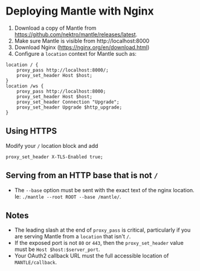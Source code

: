 # Deploying Mantle with Nginx

1. Download a copy of Mantle from https://github.com/nektro/mantle/releases/latest.
2. Make sure Mantle is visible from http://localhost:8000
3. Download Nginx (https://nginx.org/en/download.html)
4. Configure a `location` context for Mantle such as:

```
location / {
    proxy_pass http://localhost:8000/;
    proxy_set_header Host $host;
}
location /ws {
    proxy_pass http://localhost:8000;
    proxy_set_header Host $host;
    proxy_set_header Connection "Upgrade";
    proxy_set_header Upgrade $http_upgrade;
}
```

## Using HTTPS
Modify your `/` location block and add

```
proxy_set_header X-TLS-Enabled true;
```

## Serving from an HTTP base that is not `/`
- The `--base` option must be sent with the exact text of the nginx location. Ie: `./mantle --root ROOT --base /mantle/`.

## Notes
- The leading slash at the end of `proxy_pass` is critical, particularly if you are serving Mantle from a `location` that isn't `/`.
- If the exposed port is not `80` or `443`, then the `proxy_set_header` value must be `Host $host:$server_port`.
- Your OAuth2 callback URL must the full accessible location of `MANTLE/callback`.
